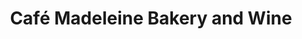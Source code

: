 ---
title: "Café Madeleine Bakery and Wine"
url: /farmville/cafe-madeleine-bakery-and-wine/
shop: bakery
---